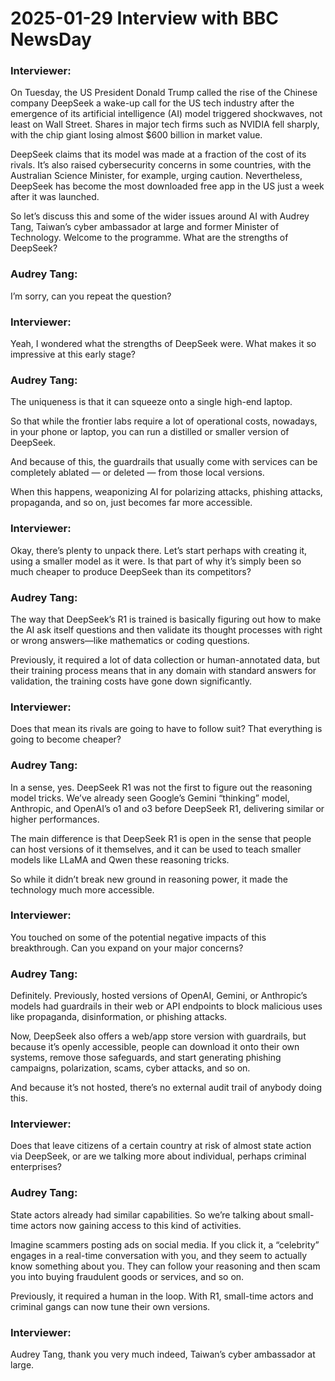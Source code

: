 # 2025-01-29 Interview with BBC NewsDay

### Interviewer:

On Tuesday, the US President Donald Trump called the rise of the Chinese company DeepSeek a wake-up call for the US tech industry after the emergence of its artificial intelligence (AI) model triggered shockwaves, not least on Wall Street. Shares in major tech firms such as NVIDIA fell sharply, with the chip giant losing almost $600 billion in market value.

DeepSeek claims that its model was made at a fraction of the cost of its rivals. It’s also raised cybersecurity concerns in some countries, with the Australian Science Minister, for example, urging caution. Nevertheless, DeepSeek has become the most downloaded free app in the US just a week after it was launched.

So let’s discuss this and some of the wider issues around AI with Audrey Tang, Taiwan’s cyber ambassador at large and former Minister of Technology. Welcome to the programme. What are the strengths of DeepSeek?

### Audrey Tang:

I’m sorry, can you repeat the question?

### Interviewer:

Yeah, I wondered what the strengths of DeepSeek were. What makes it so impressive at this early stage?

### Audrey Tang:

The uniqueness is that it can squeeze onto a single high-end laptop.

So that while the frontier labs require a lot of operational costs, nowadays, in your phone or laptop, you can run a distilled or smaller version of DeepSeek.

And because of this, the guardrails that usually come with services can be completely ablated — or deleted — from those local versions.

When this happens, weaponizing AI for polarizing attacks, phishing attacks, propaganda, and so on, just becomes far more accessible.

### Interviewer:

Okay, there’s plenty to unpack there. Let’s start perhaps with creating it, using a smaller model as it were. Is that part of why it’s simply been so much cheaper to produce DeepSeek than its competitors?

### Audrey Tang:

The way that DeepSeek’s R1 is trained is basically figuring out how to make the AI ask itself questions and then validate its thought processes with right or wrong answers—like mathematics or coding questions.

Previously, it required a lot of data collection or human-annotated data, but their training process means that in any domain with standard answers for validation, the training costs have gone down significantly.

### Interviewer:

Does that mean its rivals are going to have to follow suit? That everything is going to become cheaper?

### Audrey Tang:

In a sense, yes. DeepSeek R1 was not the first to figure out the reasoning model tricks. We’ve already seen Google’s Gemini “thinking” model, Anthropic, and OpenAI’s o1 and o3 before DeepSeek R1, delivering similar or higher performances.

The main difference is that DeepSeek R1 is open in the sense that people can host versions of it themselves, and it can be used to teach smaller models like LLaMA and Qwen these reasoning tricks.

So while it didn’t break new ground in reasoning power, it made the technology much more accessible.

### Interviewer:

You touched on some of the potential negative impacts of this breakthrough. Can you expand on your major concerns?

### Audrey Tang:

Definitely. Previously, hosted versions of OpenAI, Gemini, or Anthropic’s models had guardrails in their web or API endpoints to block malicious uses like propaganda, disinformation, or phishing attacks.

Now, DeepSeek also offers a web/app store version with guardrails, but because it’s openly accessible, people can download it onto their own systems, remove those safeguards, and start generating phishing campaigns, polarization, scams, cyber attacks, and so on.

And because it’s not hosted, there’s no external audit trail of anybody doing this.

### Interviewer:

Does that leave citizens of a certain country at risk of almost state action via DeepSeek, or are we talking more about individual, perhaps criminal enterprises?

### Audrey Tang:

State actors already had similar capabilities. So we’re talking about small-time actors now gaining access to this kind of activities.

Imagine scammers posting ads on social media. If you click it, a “celebrity” engages in a real-time conversation with you, and they seem to actually know something about you. They can follow your reasoning and then scam you into buying fraudulent goods or services, and so on.


Previously, it required a human in the loop. With R1, small-time actors and criminal gangs can now tune their own versions.

### Interviewer:

Audrey Tang, thank you very much indeed, Taiwan’s cyber ambassador at large.
